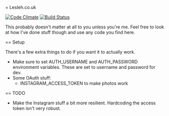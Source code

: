= Lesleh.co.uk

[![Code Climate](https://codeclimate.com/github/lesleh/Site/badges/gpa.svg)](https://codeclimate.com/github/lesleh/Site)
[![Build Status](https://travis-ci.org/lesleh/Site.svg?branch=master)](https://travis-ci.org/lesleh/Site)

This probably doesn't matter at all to you unless you're me. Feel free to look at how I've done stuff though and use any
code you find here.

== Setup

There's a few extra things to do if you want it to actually work.

* Make sure to set AUTH_USERNAME and AUTH_PASSWORD environment variables. These are set to username and password for dev.
* Some OAuth stuff:
  * INSTAGRAM_ACCESS_TOKEN to make photos work

== TODO

* Make the Instagram stuff a bit more resilient. Hardcoding the access token isn't very robust.